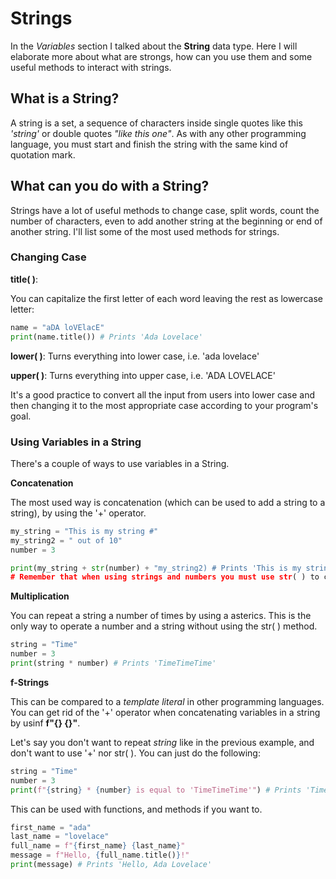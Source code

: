 # Strings

In the *Variables* section I talked about the **String** data type. Here I will elaborate more about what are strongs, how can you use them and some useful methods to interact with strings.

## What is a String?

A string is a set, a sequence of characters inside single quotes like this *'string'* or double quotes *"like this one"*. As with any other programming language, you must start and finish the string with the same kind of quotation mark.

## What can you do with a String?

Strings have a lot of useful methods to change case, split words, count the number of characters, even to add another string at the beginning or end of another string. I'll list some of the most used methods for strings.

### Changing Case 

**title( )**:

You can capitalize the first letter of each word leaving the rest as lowercase letter:

~~~python
name = "aDA loVElacE"
print(name.title()) # Prints 'Ada Lovelace'
~~~

**lower( )**: Turns everything into lower case, i.e. 'ada lovelace'

**upper( )**: Turns everything into upper case, i.e. 'ADA LOVELACE'

It's a good practice to convert all the input from users into lower case and then changing it to the most appropriate case according to your program's goal.

### Using Variables in a String

There's a couple of ways to use variables in a String. 

**Concatenation**

The most used way is concatenation (which can be used to add a string to a string), by using the '+' operator.

~~~python
my_string = "This is my string #"
my_string2 = " out of 10"
number = 3

print(my_string + str(number) + "my_string2) # Prints 'This is my string #3 out of 10'
# Remember that when using strings and numbers you must use str( ) to convert the numerical values into text
~~~

**Multiplication**

You can repeat a string a number of times by using a asterics. This is the only way to operate a number and a string without using the str( ) method.

~~~python
string = "Time"
number = 3
print(string * number) # Prints 'TimeTimeTime'
~~~

**f-Strings**

This can be compared to a *template literal* in other programming languages. You can get rid of the '+' operator when concatenating variables in a string by usinf **f"{} {}"**.

Let's say you don't want to repeat *string* like in the previous example, and don't want to use '+' nor str( ). You can just do the following:

~~~python
string = "Time"
number = 3
print(f"{string} * {number} is equal to 'TimeTimeTime'") # Prints 'Time * 3 is equal to TimeTimeTime'
~~~

This can be used with functions, and methods if you want to.

~~~python 
first_name = "ada"
last_name = "lovelace"
full_name = f"{first_name} {last_name}"
message = f"Hello, {full_name.title()}!"
print(message) # Prints 'Hello, Ada Lovelace'
~~~







